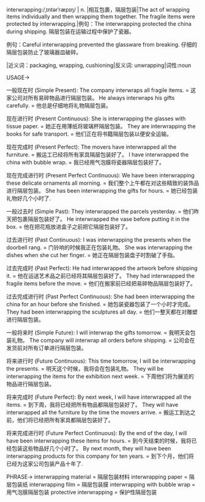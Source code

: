 interwrapping:/ˌɪntərˈræpɪŋ/ | n. |相互包裹，隔层包装|The act of wrapping items individually and then wrapping them together.  The fragile items were protected by interwrapping.|例句：The interwrapping protected the china during shipping. 隔层包装在运输过程中保护了瓷器。

例句：Careful interwrapping prevented the glassware from breaking. 仔细的隔层包装防止了玻璃器皿破碎。


|近义词：packaging, wrapping, cushioning|反义词: unwrapping|词性:noun


USAGE->

一般现在时 (Simple Present):
The company interwraps all fragile items. =  这家公司对所有易碎物品进行隔层包装。
He always interwraps his gifts carefully. = 他总是仔细地将礼物隔层包装。

现在进行时 (Present Continuous):
She is interwrapping the glasses with tissue paper. = 她正在用薄纸将玻璃杯隔层包装。
They are interwrapping the books for safe transport. = 他们正在将书籍隔层包装以便安全运输。

现在完成时 (Present Perfect):
The movers have interwrapped all the furniture. = 搬运工已经将所有家具隔层包装好了。
I have interwrapped the china with bubble wrap. = 我已经用气泡膜将瓷器隔层包装好了。

现在完成进行时 (Present Perfect Continuous):
We have been interwrapping these delicate ornaments all morning. = 我们整个上午都在对这些精致的装饰品进行隔层包装。
She has been interwrapping the gifts for hours. = 她已经包装礼物好几个小时了.

一般过去时 (Simple Past):
They interwrapped the parcels yesterday. = 他们昨天把包裹隔层包装好了。
He interwrapped the vase before putting it in the box. = 他在把花瓶放进盒子之前把它隔层包装好了。

过去进行时 (Past Continuous):
I was interwrapping the presents when the doorbell rang. = 门铃响的时候我正在包装礼物。
She was interwrapping the dishes when she cut her finger. = 她正在隔层包装盘子时割破了手指。


过去完成时 (Past Perfect):
He had interwrapped the artwork before shipping it. = 他在运送艺术品之前已经将其隔层包装好了。
They had interwrapped the fragile items before the move. = 他们在搬家前已经把易碎物品隔层包装好了。

过去完成进行时 (Past Perfect Continuous):
She had been interwrapping the china for an hour before she finished. = 她包装瓷器包装了一个小时才完成。
They had been interwrapping the sculptures all day. = 他们一整天都在对雕塑进行隔层包装。


一般将来时 (Simple Future):
I will interwrap the gifts tomorrow. = 我明天会包装礼物。
The company will interwrap all orders before shipping. = 公司会在发货前对所有订单进行隔层包装。

将来进行时 (Future Continuous):
This time tomorrow, I will be interwrapping the presents. = 明天这个时候，我将会在包装礼物。
They will be interwrapping the items for the exhibition next week. = 下周他们将为展览的物品进行隔层包装。

将来完成时 (Future Perfect):
By next week, I will have interwrapped all the items. = 到下周，我将已经把所有物品都隔层包装好了。
They will have interwrapped all the furniture by the time the movers arrive. = 搬运工到达之前，他们将已经把所有家具都隔层包装好了。


将来完成进行时 (Future Perfect Continuous):
By the end of the day, I will have been interwrapping these items for hours. = 到今天结束的时候，我将已经包装这些物品好几个小时了。
By next month, they will have been interwrapping products for this company for ten years. = 到下个月，他们将已经为这家公司包装产品十年了.


PHRASE->
interwrapping material = 隔层包装材料
interwrapping paper = 隔层包装纸
interwrapping film = 隔层包装膜
interwrapping with bubble wrap = 用气泡膜隔层包装
protective interwrapping = 保护性隔层包装
